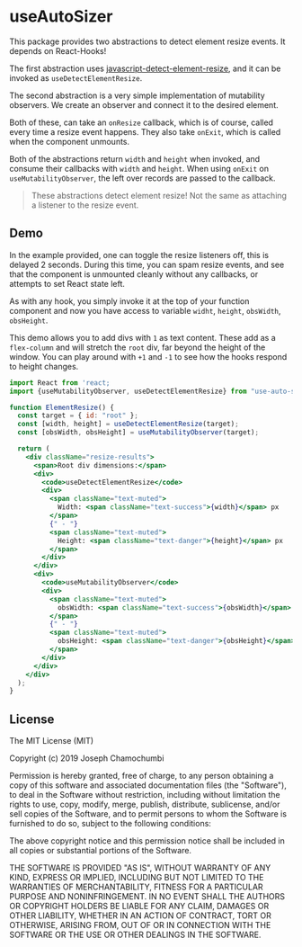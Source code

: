 # useAutoSizer

This package provides two abstractions to detect element resize events. It depends on React-Hooks!

The first abstraction uses [javascript-detect-element-resize](https://github.com/sdecima/javascript-detect-element-resize), and it can be invoked as `useDetectElementResize`.

The second abstraction is a very simple implementation of mutability observers. We create an observer and connect it to the desired element.

Both of these, can take an `onResize` callback, which is of course, called every time a resize event happens. They also take `onExit`, which is called when the component unmounts.

Both of the abstractions return `width` and `height` when invoked, and consume their callbacks with `width` and `height`. When using `onExit` on `useMutabilityObserver`, the left over records are passed to the callback.

> These abstractions detect element resize! Not the same as attaching a listener to the resize event.

## Demo

In the example provided, one can toggle the resize listeners off, this is delayed 2 seconds. During this time, you can spam resize events, and see that the component is unmounted cleanly without any callbacks, or attempts to set React state left.

As with any hook, you simply invoke it at the top of your function component and now you have access to variable `widht`, `height`, `obsWidth`, `obsHeight`.

This demo allows you to add divs with `1` as text content. These add as a `flex-column` and will stretch the `root` div, far beyond the height of the window. You can play around with `+1` and `-1` to see how the hooks respond to height changes.

```jsx
import React from 'react;
import {useMutabilityObserver, useDetectElementResize} from "use-auto-sizer";

function ElementResize() {
  const target = { id: "root" };
  const [width, height] = useDetectElementResize(target);
  const [obsWidth, obsHeight] = useMutabilityObserver(target);

  return (
    <div className="resize-results">
      <span>Root div dimensions:</span>
      <div>
        <code>useDetectElementResize</code>
        <div>
          <span className="text-muted">
            Width: <span className="text-success">{width}</span> px
          </span>
          {" - "}
          <span className="text-muted">
            Height: <span className="text-danger">{height}</span> px
          </span>
        </div>
      </div>
      <div>
        <code>useMutabilityObserver</code>
        <div>
          <span className="text-muted">
            obsWidth: <span className="text-success">{obsWidth}</span> px
          </span>
          {" - "}
          <span className="text-muted">
            obsHeight: <span className="text-danger">{obsHeight}</span> px
          </span>
        </div>
      </div>
    </div>
  );
}
```

## License

The MIT License (MIT)

Copyright (c) 2019 Joseph Chamochumbi

Permission is hereby granted, free of charge, to any person obtaining a copy of this software and associated documentation files (the "Software"), to deal in the Software without restriction, including without limitation the rights to use, copy, modify, merge, publish, distribute, sublicense, and/or sell copies of the Software, and to permit persons to whom the Software is furnished to do so, subject to the following conditions:

The above copyright notice and this permission notice shall be included in all copies or substantial portions of the Software.

THE SOFTWARE IS PROVIDED "AS IS", WITHOUT WARRANTY OF ANY KIND, EXPRESS OR IMPLIED, INCLUDING BUT NOT LIMITED TO THE WARRANTIES OF MERCHANTABILITY, FITNESS FOR A PARTICULAR PURPOSE AND NONINFRINGEMENT. IN NO EVENT SHALL THE AUTHORS OR COPYRIGHT HOLDERS BE LIABLE FOR ANY CLAIM, DAMAGES OR OTHER LIABILITY, WHETHER IN AN ACTION OF CONTRACT, TORT OR OTHERWISE, ARISING FROM, OUT OF OR IN CONNECTION WITH THE SOFTWARE OR THE USE OR OTHER DEALINGS IN THE SOFTWARE.
